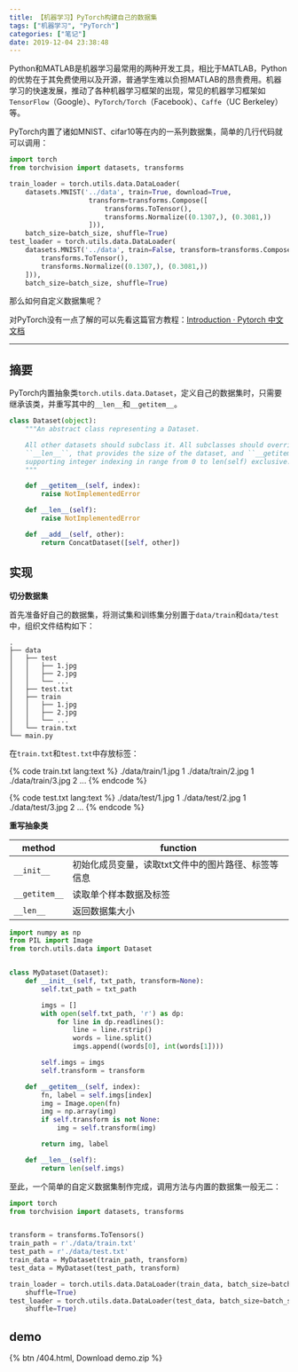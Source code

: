 ```yaml
---
title: 【机器学习】PyTorch构建自己的数据集
tags: ["机器学习", "PyTorch"]
categories: ["笔记"]
date: 2019-12-04 23:38:48
---
```




Python和MATLAB是机器学习最常用的两种开发工具，相比于MATLAB，Python的优势在于其免费使用以及开源，普通学生难以负担MATLAB的昂贵费用。机器学习的快速发展，推动了各种机器学习框架的出现，常见的机器学习框架如`TensorFlow`（Google）、`PyTorch/Torch`（Facebook）、`Caffe`（UC Berkeley）等。

PyTorch内置了诸如MNIST、cifar10等在内的一系列数据集，简单的几行代码就可以调用：

```python
import torch
from torchvision import datasets, transforms

train_loader = torch.utils.data.DataLoader(
    datasets.MNIST('../data', train=True, download=True,
                    transform=transforms.Compose([
                        transforms.ToTensor(),
                        transforms.Normalize((0.1307,), (0.3081,))
                    ])),
    batch_size=batch_size, shuffle=True)
test_loader = torch.utils.data.DataLoader(
    datasets.MNIST('../data', train=False, transform=transforms.Compose([
        transforms.ToTensor(),
        transforms.Normalize((0.1307,), (0.3081,))
    ])),
    batch_size=batch_size, shuffle=True)
```

那么如何自定义数据集呢？

<!--more-->

对PyTorch没有一点了解的可以先看这篇官方教程：[Introduction · Pytorch 中文文档](https://pytorch.apachecn.org/)

---

## 摘要

PyTorch内置抽象类`torch.utils.data.Dataset`，定义自己的数据集时，只需要继承该类，并重写其中的`__len__`和`__getitem__`。

```python
class Dataset(object):
    """An abstract class representing a Dataset.

    All other datasets should subclass it. All subclasses should override
    ``__len__``, that provides the size of the dataset, and ``__getitem__``,
    supporting integer indexing in range from 0 to len(self) exclusive.
    """

    def __getitem__(self, index):
        raise NotImplementedError

    def __len__(self):
        raise NotImplementedError

    def __add__(self, other):
        return ConcatDataset([self, other])

```

## 实现

**切分数据集**

首先准备好自己的数据集，将测试集和训练集分别置于`data/train`和`data/test`中，组织文件结构如下：
```text
.
├── data
│   ├── test
│   │   ├── 1.jpg
│   │   ├── 2.jpg
│   │   └── ...
│   ├── test.txt
│   ├── train
│   │   ├── 1.jpg
│   │   ├── 2.jpg
│   │   └── ...
│   └── train.txt
└── main.py
```

在`train.txt`和`test.txt`中存放标签：

{% code train.txt lang:text %}
./data/train/1.jpg   1
./data/train/2.jpg   1
./data/train/3.jpg   2
...
{% endcode %}

{% code test.txt lang:text %}
./data/test/1.jpg   1
./data/test/2.jpg   1
./data/test/3.jpg   2
...
{% endcode %}

**重写抽象类**

|method|function|
|------|--------|
|`__init__`|初始化成员变量，读取txt文件中的图片路径、标签等信息|
|`__getitem__`|读取单个样本数据及标签|
|`__len__`|返回数据集大小|

```python
import numpy as np
from PIL import Image
from torch.utils.data import Dataset


class MyDataset(Dataset):
    def __init__(self, txt_path, transform=None):
        self.txt_path = txt_path

        imgs = []
        with open(self.txt_path, 'r') as dp:
            for line in dp.readlines():
                line = line.rstrip()
                words = line.split()
                imgs.append((words[0], int(words[1])))

        self.imgs = imgs
        self.transform = transform

    def __getitem__(self, index):
        fn, label = self.imgs[index]
        img = Image.open(fn)
        img = np.array(img)
        if self.transform is not None:
            img = self.transform(img)

        return img, label

    def __len__(self):
        return len(self.imgs)
```

至此，一个简单的自定义数据集制作完成，调用方法与内置的数据集一般无二：

```python
import torch
from torchvision import datasets, transforms


transform = transforms.ToTensors()
train_path = r'./data/train.txt'
test_path = r'./data/test.txt'
train_data = MyDataset(train_path, transform)
test_data = MyDataset(test_path, transform)

train_loader = torch.utils.data.DataLoader(train_data, batch_size=batch_size,
    shuffle=True)
test_loader = torch.utils.data.DataLoader(test_data, batch_size=batch_size,
    shuffle=True)
```

## demo

{% btn /404.html, Download demo.zip %}